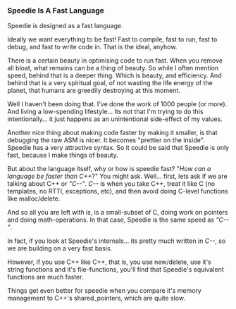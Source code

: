 ### Speedie Is A Fast Language


Speedie is designed as a fast language.

Ideally we want everything to be fast! Fast to compile, fast to run, fast to debug, and fast to write code in. That is the ideal, anyhow.

There is a certain beauty in optimising code to run fast. When you remove all bloat, what remains can be a thing of beauty. So while I often mention speed, behind that is a deeper thing. Which is beauty, and efficiency. And behind that is a very spiritual goal, of not wasting the life energy of the planet, that humans are greedily destroying at this moment.

Well I haven't been doing that. I've done the work of 1000 people (or more). And living a low-spending lifestyle... Its not that I'm trying to do this intentionally... it just happens as an unintentional side-effect of my values.

Another nice thing about making code faster by making it smaller, is that debugging the raw ASM is nicer. It becomes "prettier on the inside". Speedie has a very attractive syntax. So it could be said that Speedie is only fast, because I make things of beauty.

But about the language itself, why or how is speedie fast? "_How can a language be faster than C++_?" You might ask. Well... first, lets ask if we are talking about C++ or _"C--"_. _C--_ is when you take C++, treat it like C (no templates, no RTTI, exceptions, etc), and then avoid doing C-level functions like malloc/delete.

And so all you are left with is, is a small-subset of C, doing work on pointers and doing math-operations. In that case, Speedie is the same speed as _"C--"_.

In fact, if you look at Speedie's internals... its pretty much written in _C--_, so we are building on a very fast basis.

However, if you use C++ like C++, that is, you use new/delete, use it's string functions and it's file-functions, you'll find that Speedie's equivalent functions are much faster.

Things get even better	for speedie when you compare it's memory management to C++'s shared_pointers, which are quite slow.
